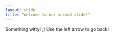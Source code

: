 ```yaml
---
layout: slide
title: “Welcome to our second slide!”
---
```

Something witty! ;) 
Use the left arrow to go back!

